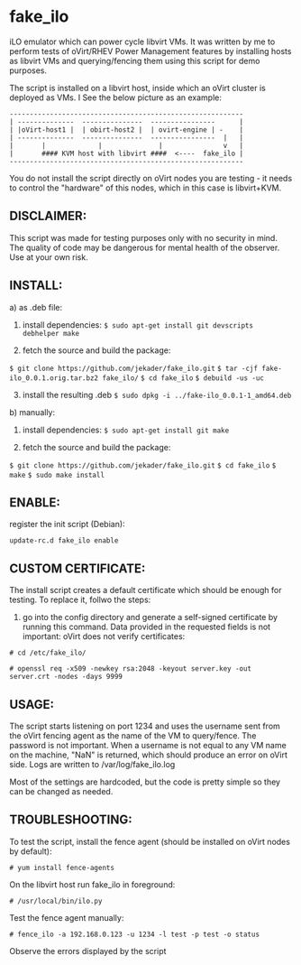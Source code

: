 fake_ilo
========

iLO emulator which can power cycle libvirt VMs. It was written by me to perform tests of oVirt/RHEV Power Management features by installing hosts as libvirt VMs and querying/fencing them using this script for demo purposes.

The script is installed on a libvirt host, inside which an oVirt cluster is deployed as VMs. I
See the below picture as an example:

```
----------------------------------------------------------
| --------------  ---------------  ----------------      |
| |oVirt-host1 |  | obirt-host2 |  | ovirt-engine | -    |
| --------------  ---------------  ----------------  |   |
|       |             |              |               v   |
|       #### KVM host with libvirt ####  <----  fake_ilo |
----------------------------------------------------------
```

You do not install the script directly on oVirt nodes you are testing - it needs to control the "hardware" of this nodes, which in this case is libvirt+KVM.

DISCLAIMER:
-----------
This script was made for testing purposes only with no security in mind. The quality of code may be dangerous for mental health of the observer. Use at your own risk.

INSTALL:
--------

a) as .deb file:

1. install dependencies:
 `$ sudo apt-get install git devscripts debhelper make`

2. fetch the source and build the package:

 `$ git clone https://github.com/jekader/fake_ilo.git`
 `$ tar -cjf fake-ilo_0.0.1.orig.tar.bz2 fake_ilo/`
 `$ cd fake_ilo`
 `$ debuild -us -uc`

3. install the resulting .deb
 `$ sudo dpkg -i ../fake-ilo_0.0.1-1_amd64.deb`

b) manually:

1. install dependencies:
 `$ sudo apt-get install git make`

2. fetch the source and build the package:

 `$ git clone https://github.com/jekader/fake_ilo.git`
 `$ cd fake_ilo`
 `$ make`
 `$ sudo make install`

ENABLE:
-------

register the init script (Debian):

 `update-rc.d fake_ilo enable`


CUSTOM CERTIFICATE:
-------------------

The install script creates a default certificate which should be enough for testing. To replace it, follwo the steps:

1. go into the config directory and generate a self-signed certificate by running this command. Data provided in the requested fields is not important: oVirt does not verify certificates:

 `# cd /etc/fake_ilo/`

 `# openssl req -x509 -newkey rsa:2048 -keyout server.key -out server.crt -nodes -days 9999`
 
USAGE:
------
 
 The script starts listening on port 1234 and uses the username sent from the oVirt fencing agent as the name of the VM to query/fence. The password is not important. When a username is not equal to any VM name on the machine, "NaN" is returned, which should produce an error on oVirt side. Logs are written to /var/log/fake_ilo.log
 
 Most of the settings are hardcoded, but the code is pretty simple so they can be changed as needed.
 
TROUBLESHOOTING:
----------------

To test the script, install the fence agent (should be installed on oVirt nodes by default):

 `# yum install fence-agents`
 
On the libvirt host run fake_ilo in foreground:

 `# /usr/local/bin/ilo.py`
 
Test the fence agent manually:

 `# fence_ilo -a 192.168.0.123 -u 1234 -l test -p test -o status`
 
Observe the errors displayed by the script
